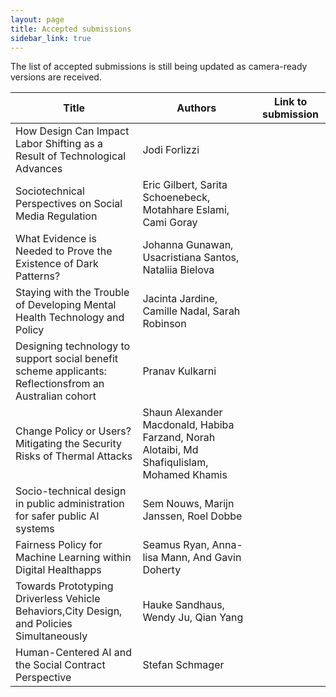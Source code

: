 ```yaml
---
layout: page
title: Accepted submissions
sidebar_link: true
---
```


The list of accepted submissions is still being updated as camera-ready versions are received.

| Title                                                                         | Authors                                   | Link to submission |
|-------------------------------------------------------------------------------|-------------------------------------------|--------------------|
| How Design Can Impact Labor Shifting as a Result of Technological Advances | Jodi Forlizzi  |   |
| Sociotechnical Perspectives on Social Media Regulation     |     Eric Gilbert, Sarita Schoenebeck, Motahhare Eslami, Cami Goray  |                    |
| What Evidence is Needed to Prove the Existence of Dark Patterns?  |  Johanna Gunawan, Usacristiana Santos, Nataliia Bielova  |                    |
| Staying with the Trouble of Developing Mental Health Technology and Policy | Jacinta Jardine, Camille Nadal, Sarah Robinson | |
| Designing technology to support social benefit scheme applicants: Reflectionsfrom an Australian cohort| Pranav Kulkarni | |
| Change Policy or Users? Mitigating the Security Risks of Thermal Attacks | Shaun Alexander Macdonald, Habiba Farzand, Norah Alotaibi, Md Shafiqulislam, Mohamed Khamis | |
| Socio-technical design in public administration for safer public AI systems | Sem Nouws, Marijn Janssen, Roel Dobbe   | |
| Fairness Policy for Machine Learning within Digital Healthapps | Seamus Ryan, Anna-lisa Mann, And Gavin Doherty| |
|Towards Prototyping Driverless Vehicle Behaviors,City Design, and Policies Simultaneously|Hauke Sandhaus, Wendy Ju, Qian Yang||
|Human-Centered AI and the Social Contract Perspective|Stefan Schmager||
